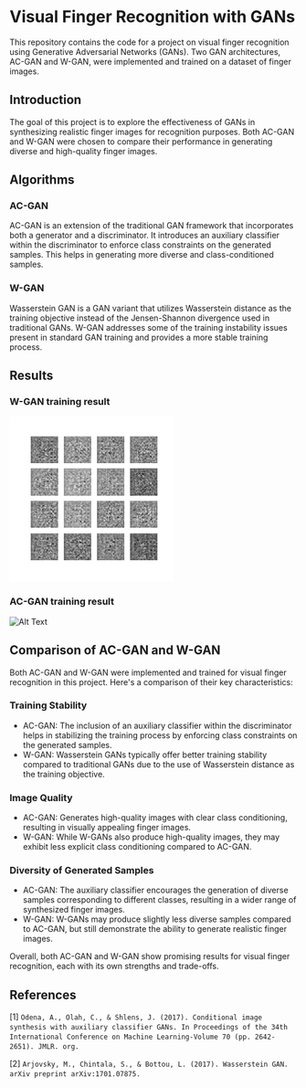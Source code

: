 # Visual Finger Recognition with GANs

This repository contains the code for a project on visual finger recognition using Generative Adversarial Networks (GANs). Two GAN architectures, AC-GAN and W-GAN, were implemented and trained on a dataset of finger images.

## Introduction

The goal of this project is to explore the effectiveness of GANs in synthesizing realistic finger images for recognition purposes. Both AC-GAN and W-GAN were chosen to compare their performance in generating diverse and high-quality finger images.

## Algorithms
### AC-GAN
AC-GAN is an extension of the traditional GAN framework that incorporates both a generator and a discriminator. It introduces an auxiliary classifier within the discriminator to enforce class constraints on the generated samples. This helps in generating more diverse and class-conditioned samples.

### W-GAN
Wasserstein GAN is a GAN variant that utilizes Wasserstein distance as the training objective instead of the Jensen-Shannon divergence used in traditional GANs. W-GAN addresses some of the training instability issues present in standard GAN training and provides a more stable training process.

## Results
### W-GAN training result
![Alt Text](result/wgan_gp.gif)

### AC-GAN training result
![Alt Text](result/acgan.gif)

## Comparison of AC-GAN and W-GAN

Both AC-GAN and W-GAN were implemented and trained for visual finger recognition in this project. Here's a comparison of their key characteristics:

### Training Stability

- AC-GAN: The inclusion of an auxiliary classifier within the discriminator helps in stabilizing the training process by enforcing class constraints on the generated samples.
- W-GAN: Wasserstein GANs typically offer better training stability compared to traditional GANs due to the use of Wasserstein distance as the training objective.

### Image Quality

- AC-GAN: Generates high-quality images with clear class conditioning, resulting in visually appealing finger images.
- W-GAN: While W-GANs also produce high-quality images, they may exhibit less explicit class conditioning compared to AC-GAN.

### Diversity of Generated Samples

- AC-GAN: The auxiliary classifier encourages the generation of diverse samples corresponding to different classes, resulting in a wider range of synthesized finger images.
- W-GAN: W-GANs may produce slightly less diverse samples compared to AC-GAN, but still demonstrate the ability to generate realistic finger images.

Overall, both AC-GAN and W-GAN show promising results for visual finger recognition, each with its own strengths and trade-offs.

## References
[1] `Odena, A., Olah, C., & Shlens, J. (2017). Conditional image synthesis with auxiliary classifier GANs. In Proceedings of the 34th International Conference on Machine Learning-Volume 70 (pp. 2642-2651). JMLR. org.`

[2] `Arjovsky, M., Chintala, S., & Bottou, L. (2017). Wasserstein GAN. arXiv preprint arXiv:1701.07875.`
